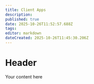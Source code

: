 ```yaml
---
title: Client Apps
description: 
published: true
date: 2025-10-26T11:52:57.688Z
tags: 
editor: markdown
dateCreated: 2025-10-26T11:45:30.206Z
---
```


# Header
Your content here